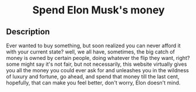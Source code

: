 <h1 align="center">Spend Elon Musk's money</h1>

## Description
Ever wanted to buy something, but soon realized you can never afford it with your current state? well, we all have, sometimes, the big catch of money is owned by certain people, doing whatever the flip they want, right? some might say it's not fair, but not necessarily, this website virtually gives you all the money you could ever ask for and unleashes you in the wildness of luxury and fortune, go ahead, and spend that money till the last cent, hopefully, that can make you feel better, don't worry, Elon doesn't mind.
